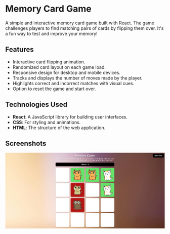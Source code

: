 # Memory Card Game
A simple and interactive memory card game built with React. The game challenges players to find matching pairs of cards by flipping them over. It's a fun way to test and improve your memory!

## Features
- Interactive card flipping animation.
- Randomized card layout on each game load.
- Responsive design for desktop and mobile devices.
- Tracks and displays the number of moves made by the player.
- Highlights correct and incorrect matches with visual cues.
- Option to reset the game and start over.

## Technologies Used
- **React**: A JavaScript library for building user interfaces.
- **CSS**: For styling and animations.
- **HTML**: The structure of the web application.

## Screenshots

![Game Screenshot](/src/assets/screenshot.png)

